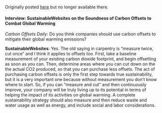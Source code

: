 Originally posted [here](http://www.carbonoffsetsdaily.com/2008/07/interview-sus-1.html) but no longer available there.

#### Interview: SustainableWebsites on the Soundness of Carbon Offsets to Combat Global Warming

*Carbon Offsets Daily*: Do you think companies should use carbon offsets to mitigate their global warming emissions?

**SustainableWebsites**: Yes. The old saying in carpentry is “measure twice, cut once” and I think it applies to offsets too. First, take a baseline measurement of your existing carbon dioxide footprint, and begin offsetting as soon as you can. Then, determine areas where you can cut down on the the actual CO2 produced, so that you can purchase less offsets. The act of purchasing carbon offsets is only the first step towards true sustainability, but it is a very important one because without measurement you don’t know where to start. So, if you can “measure and cut” and then continuously improve, your company will be truly living up to its potential in terms of helping the impact of its activities on global warming. A complete sustainability strategy should also measure and then reduce waste and water usage as well as energy, and include social and labor considerations.